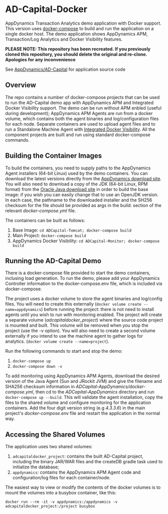 # AD-Capital-Docker

AppDynamics Transaction Analytics demo application with Docker support. This version uses [docker-compose](https://docs.docker.com/compose/overview/) to build and run the application on a single docker host. The demo application shows AppDynamics APM, Transaction/Log Analytics and Docker Visibility features.

**PLEASE NOTE: This repository has been recreated. If you previously cloned this repository, you should delete the original and re-clone. Apologies for any inconvenience**

See [AppDynamics/AD-Capital](https://github.com/Appdynamics/AD-Capital) for application source code

## Overview

The repo contains a number of docker-compose projects that can be used to run the AD-Capital demo app with AppDynamics APM and Integrated Docker Visibility support.  The demo can be run without APM enbled (useful during development); AppDynamics APM Agents are run from a docker volume, which contains both the agent binaries and log/configuration files for each node. Separate containers are used to upload agent files and to run a Standalone Machine Agent with [Integrated Docker Visibility](https://docs.appdynamics.com/display/PRO43/Integrated+Docker+Visibility).  All the component projects are built and run using standard docker-compose commands.

## Building the Container Images

To build the containers, you need to supply paths to the AppDynamics Agent installers (64-bit Linux) used by the demo containers. You can download the latest versions directly from the [AppDynamics download site](https://download.appdynamics.com).  You will also need to download a copy of the JDK (64-bit Linux, RPM format) from the [Oracle Java download site](http://www.oracle.com/technetwork/java/javase/downloads/index.html) in order to build the base image: if you wish you can easily change that to use an OpenJDK version.  In each case, the pathname to the downloaded installer and the SH256 checksum for the file should be provided as args in the build: section of the relevant *docker-compose.yml* file.

The containers can be built as follows:

1. Base Image: `cd ADCapital-Tomcat; docker-compose build`
2. Main Project: `docker-compose build`
3. AppDynamics Docker Visibility: `cd ADCapital-Monitor; docker-compose build`


## Running the AD-Capital Demo

There is a docker-compose file provided to start the demo containers, inclusing load generation. To run the demo, please add your AppDynamics Controller information to the docker-compose.env file, which is included via docker-compose.  

The project uses a docker volume to store the agent binaries and log/config files.  You will need to create this externally (`docker volume create --name=appdynamics`) before running the project: there is not need to install agents until you wish to run with monitoring enabled.  The project will create a separate volume (*adcapitaldocker_project*) where the source code project is mounted and built.  This volume will be removed when you stop the project (use the *-v* option). You will also need to create a second volume externally if you intend to use the machine agent to gather logs for analytics. (`docker volume create --name=project`).

Run the following commands to start and stop the demo:

1. `docker-compose up`
1. `docker-compose down -v`

To add monitoring using AppDynamics APM Agents, download the desired version of the Java Agent (Sun and JRockit JVM) and give the filename and SHA256 checksum information in *ADCapital-AppDynamics/docker-compose.yml*, then cd to the *ADCapital-AppDynamics* directory and run `docker-compose up --build`.  This will validate the agent installation, copy the files to the shared volume and configure monitoring for the application containers.  Add the four digit version string (e.g *4.3.3.6*) in the main project's *docker-compose.env* file and restart the application in the normal way.

## Accessing the Shared Volumes

The application uses two shared volumes:

1. `adcapitaldocker_project`: contains the built AD-Capital project, including the binary JAR/WAR files and the createDB gradle task used to initialize the database;
1. `appdynamics`: contains the AppDynamics APM Agent code and configuration/log files for each container/node.

The easiest way to view or modify the contents of the docker volumes is to mount the volumes into a busybox container, like this:

`docker run --rm -it -v appdynamics:/appdynamics -v adcapitaldocker_project:/project busybox`
